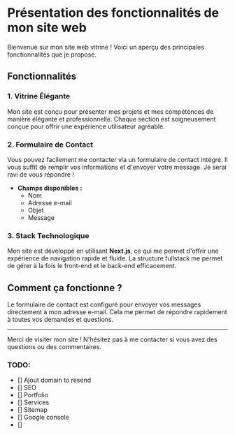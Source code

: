 # Présentation des fonctionnalités de mon site web

Bienvenue sur mon site web vitrine ! Voici un aperçu des principales fonctionnalités que je propose.

## Fonctionnalités

### 1. Vitrine Élégante

Mon site est conçu pour présenter mes projets et mes compétences de manière élégante et professionnelle. Chaque section est soigneusement conçue pour offrir une expérience utilisateur agréable.

### 2. Formulaire de Contact

Vous pouvez facilement me contacter via un formulaire de contact intégré. Il vous suffit de remplir vos informations et d'envoyer votre message. Je serai ravi de vous répondre !

- **Champs disponibles :**
  - Nom
  - Adresse e-mail
  - Objet
  - Message

### 3. Stack Technologique

Mon site est développé en utilisant **Next.js**, ce qui me permet d'offrir une expérience de navigation rapide et fluide. La structure fullstack me permet de gérer à la fois le front-end et le back-end efficacement.

## Comment ça fonctionne ?

Le formulaire de contact est configuré pour envoyer vos messages directement à mon adresse e-mail. Cela me permet de répondre rapidement à toutes vos demandes et questions.

---

Merci de visiter mon site ! N'hésitez pas à me contacter si vous avez des questions ou des commentaires.

### TODO:

- [] Ajout domain to resend
- [] SEO
- [] Portfolio
- [] Services
- [] Sitemap
- [] Google console
- []
